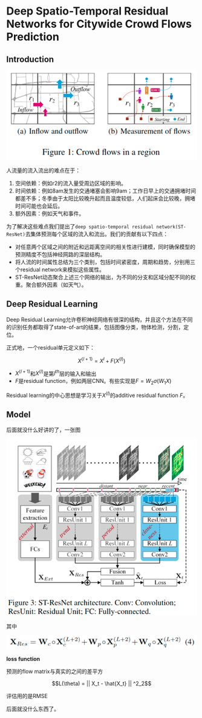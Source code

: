# Deep Spatio-Temporal Residual Networks for Citywide Crowd Flows Prediction

## Introduction

![](assets/ST-ResNet-e288a.png)

人流量的流入流出的难点在于：

1. 空间依赖：例如r2的流入量受周边区域的影响。
2. 时间依赖：例如8am发生的交通堵塞会影响9am；工作日早上的交通拥堵时间都差不多；冬季由于太阳比较晚升起而且温度较低，人们起床会比较晚，拥堵时间可能也会延后。
3. 额外因素：例如天气和事件。

为了解决这些难点我们提出了`deep spatio-temporal residual network(ST-ResNet)`去集体预测每个区域的流入和流出。我们的贡献有以下四点：

- 对任意两个区域之间的附近和远距离空间的相关性进行建模，同时确保模型的预测精度不包括神经网路的深层结构。
- 将人流的时间属性总结为三个类别，包括时间紧密度，周期和趋势，分别用三个residual network来模拟这些属性。
- ST-ResNet动态聚合上述三个网络的输出，为不同的分支和区域分配不同的权重。聚合额外因素（如天气）。

## Deep Residual Learning

Deep Residual Learning允许卷积神经网络有很深的结构，并且这个方法在不同的识别任务都取得了state-of-art的结果，包括图像分类，物体检测，分割，定位。

正式地，一个residual单元定义如下：

$$X^{(l+1)} = X^{l} + F(X^{(l)}) \tag{1}$$

- $X^{(l+1)}$和$X^{(l)}$是第$l^{th}$层的输入和输出
- $F$是residual function，例如两层CNN。有些实现是$F = W_2 \sigma(W_1 X)$

Residual learning的中心思想是学习关于$X^{(l)}$的additive residual function $F$。

## Model

后面就没什么好讲的了，一张图

![](assets/ST-ResNet-82e74.png)

其中

![](assets/ST-ResNet-6eda1.png)

**loss function**

预测的flow matrix与真实的之间的差平方

$$L(\theta) = || X_t - \hat{X_t} || ^2_2$$

评估用的是RMSE

后面就没什么东西了。
